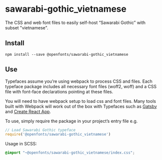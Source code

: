 
# sawarabi-gothic_vietnamese

The CSS and web font files to easily self-host “Sawarabi Gothic” with subset "vietnamese".

## Install

`npm install --save @openfonts/sawarabi-gothic_vietnamese`

## Use

Typefaces assume you’re using webpack to process CSS and files. Each typeface
package includes all necessary font files (woff2, woff) and a CSS file with
font-face declarations pointing at these files.

You will need to have webpack setup to load css and font files. Many tools built
with Webpack will work out of the box with Typefaces such as [Gatsby](https://github.com/gatsbyjs/gatsby)
and [Create React App](https://github.com/facebookincubator/create-react-app).

To use, simply require the package in your project’s entry file e.g.

```javascript
// Load Sawarabi Gothic typeface
require('@openfonts/sawarabi-gothic_vietnamese')
```

Usage in SCSS:
```scss
@import "~@openfonts/sawarabi-gothic_vietnamese/index.css";
```
